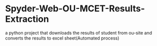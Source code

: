 # Spyder-Web-OU-MCET-Results-Extraction
a python project that downloads the results of student from ou-site  and converts the results to excel sheet(Automated process)
